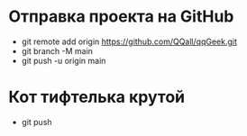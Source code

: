 # Отправка проекта на GitHub
- git remote add origin https://github.com/QQall/qqGeek.git
- git branch -M main
- git push -u origin main

# Кот тифтелька крутой
- git push